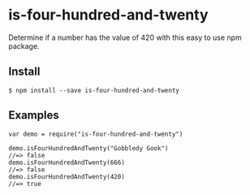 ﻿# is-four-hundred-and-twenty

Determine if a number has the value of 420 with this easy to use npm package.

## Install
```
$ npm install --save is-four-hundred-and-twenty
```

## Examples

```
var demo = require("is-four-hundred-and-twenty")

demo.isFourHundredAndTwenty("Gobbledy Gook")
//=> false
demo.isFourHundredAndTwenty(666)
//=> false
demo.isFourHundredAndTwenty(420)
//=> true
```

